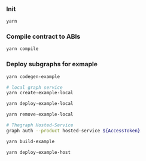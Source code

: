 ### Init

```sh
yarn
```

### Compile contract to ABIs
```sh
yarn compile
```

### Deploy subgraphs for exmaple

```sh
yarn codegen-example

# local graph service
yarn create-example-local

yarn deploy-example-local

yarn remove-example-local

# Thegraph Hosted-Service
graph auth --product hosted-service ${AccessToken}

yarn build-example

yarn deploy-example-host

```







